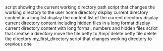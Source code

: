 script showing the current working directory path
script that changes the working directory to the user home directory
display current directory content in a long list
display the content list of the current directory
display current directory content including hidden files in a long format
display current directory content with long formal, numbers and hidden files
scriot that creatse a directory
move the file betty to /tmp/
delete betty file
delete the directory my_first_directory
script that changes working directory to orevious one

